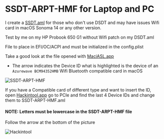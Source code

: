 # SSDT-ARPT-HMF for Laptop and PC

I create a [SSDT.aml](https://github.com/chris1111/SSDT-ARPT-HMF/blob/Master/SSDT-ARPT-HMF.aml)
for those who don't use DSDT and may have issues
Wifi card in macOS Sonoma 14 or any other version.

Test by me on my HP Probook 650 G1 without Wifi patch on my DSDT.aml

File to place in EFI/OC/ACPI and must be initialized in the config.plist

Take a good look at the file opened with [MaciASL.app](https://bitbucket.org/RehabMan/os-x-maciasl-patchmatic/downloads/RehabMan-MaciASL-2018-0507.zip)
- The arrow indicates the Device ID what is highlighted is the device of an `Azurewave BCM94352HMB` Wifi Bluetooth compatible card in macOS
  

![SSDT-ARPT-HMF](https://github.com/chris1111/SSDT-ARPT-HMF/assets/6248794/d16c0fc0-dd58-410e-a1a4-60ae96443a68)


If you have a Compatible card of different type and want to insert the ID, open [Hackintool.app](https://github.com/benbaker76/Hackintool/releases)
go to PCIe and find the last 4 Device IDs and change them to SSDT-ARPT-HMF.aml

#### NOTE: Letters must be lowercase in the SSDT-ARPT-HMF file
Follow the arrow at the bottom of the picture

![Hackintool](https://github.com/chris1111/SSDT-ARPT-HMF/assets/6248794/2a2a4631-2392-4115-92e9-dde86af564f4)



